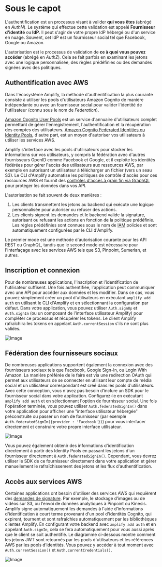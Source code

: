 # Sous le capot

L'authentification est un processus visant à valider **qui vous êtes** (abrégé en _AuthN_). Le système qui effectue cette validation est appelé **Fournisseur d'identité** ou **IdP**. Il peut s'agir de votre propre IdP hébergé ou d'un service en nuage. Souvent, cet IdP est un fournisseur social tel que Facebook, Google ou Amazon.

L'autorisation est le processus de validation de **ce à quoi vous pouvez accéder** (abrégé en _AuthZ_). Cela se fait parfois en examinant les jetons avec une logique personnalisée, des règles prédéfinies ou des demandes signées avec des politiques.

## Authentification avec AWS

Dans l'écosystème Amplify, la méthode d'authentification la plus courante consiste à utiliser les pools d'utilisateurs Amazon Cognito de manière indépendante ou avec un fournisseur social pour valider l'identité de l'utilisateur (connu sous le nom de _Federation_).

[Amazon Cognito User Pools](https://docs.aws.amazon.com/cognito/latest/developerguide/cognito-user-identity-pools.html) est un service d'annuaire d'utilisateurs complet permettant de gérer l'enregistrement, l'authentification et la récupération des comptes des utilisateurs. [Amazon Cognito Federated Identities ou Identity Pools](https://docs.aws.amazon.com/cognito/latest/developerguide/cognito-identity.html), d'autre part, est un moyen d'autoriser vos utilisateurs à utiliser les services AWS.

Amplify s'interface avec les pools d'utilisateurs pour stocker les informations sur vos utilisateurs, y compris la fédération avec d'autres fournisseurs OpenID comme Facebook et Google, et il exploite les identités fédérées pour gérer l'accès des utilisateurs aux ressources AWS, par exemple en autorisant un utilisateur à télécharger un fichier (vers un seau S3). Le CLI d'Amplify automatise les politiques de contrôle d'accès pour ces ressources AWS et fournit des [contrôles d'accès à grain fin via GraphQL](https://docs.amplify.aws/cli/graphql-transformer/directives/#auth) pour protéger les données dans vos API.

L'autorisation se fait souvent de deux manières :

1.  Les clients transmettent les jetons au backend qui exécute une logique personnalisée pour autoriser ou refuser des actions.
2.  Les clients signent les demandes et le backend valide la signature, autorisant ou refusant les actions en fonction de la politique prédéfinie. Les règles prédéfinies sont connues sous le nom de [IAM](https://docs.aws.amazon.com/IAM/latest/UserGuide/access_policies.html) policies et sont automatiquement configurées par le CLI d'Amplify.

Le premier mode est une méthode d'autorisation courante pour les API REST ou GraphQL, tandis que le second mode est nécessaire pour l'interfaçage avec les services AWS tels que S3, Pinpoint, Sumerian, et autres.

## Inscription et connexion

Pour de nombreuses applications, l'inscription et l'identification de l'utilisateur suffisent. Une fois authentifiée, l'application peut communiquer avec une API pour accéder aux données et les modifier. Dans ce cas, vous pouvez simplement créer un pool d'utilisateurs en exécutant `amplify add auth` en utilisant le CLI d'Amplify et en sélectionnant la configuration par défaut. Dans votre application, vous pouvez utiliser `Auth.signUp` et `Auth.signIn` (ou un composant de l'interface utilisateur Amplify) pour compléter ce processus et récupérer les tokens. Le client Amplify rafraîchira les tokens en appelant `Auth.currentSession` s'ils ne sont plus valides.

![Image](https://docs.amplify.aws/images/SimpleAuthZ.png)

## Fédération des fournisseurs sociaux

De nombreuses applications supportent également la connexion avec des fournisseurs sociaux tels que Facebook, Google Sign-In, ou Login With Amazon. La manière préférée de le faire est via une redirection OAuth qui permet aux utilisateurs de se connecter en utilisant leur compte de média social et un utilisateur correspondant est créé dans les pools d'utilisateurs. Avec cette conception, vous n'avez pas besoin d'inclure un SDK pour le fournisseur social dans votre application. Configurez-le en exécutant `amplify add auth` et en sélectionnant l'option de fournisseur social. Une fois l'opération terminée, vous pouvez utiliser `Auth.federatedSignIn()` dans votre application pour afficher une "interface utilisateur hébergée" préconstruite ou passer un nom de fournisseur (par exemple `Auth.federatedSignIn({provider : 'Facebook'})`) pour vous interfacer directement et construire votre propre interface utilisateur.

![Image](https://docs.amplify.aws/images/SocialAuthZ.png)

Vous pouvez également obtenir des informations d'identification directement à partir des Identity Pools en passant les jetons d'un fournisseur directement à `Auth.federatedSignIn()`. Cependant, vous devrez utiliser le SDK de ce fournisseur directement dans votre application et gérer manuellement le rafraîchissement des jetons et les flux d'authentification.

## Accès aux services AWS

Certaines applications ont besoin d'utiliser des services AWS qui requièrent des [demandes de signature](https://docs.aws.amazon.com/general/latest/gr/signing_aws_api_requests.html). Par exemple, le stockage d'images ou de vidéos sur S3, ou l'envoi de données analytiques à Pinpoint ou Kinesis. Amplify signe automatiquement les demandes à l'aide d'informations d'identification à court terme provenant d'un pool d'identités Cognito, qui expirent, tournent et sont rafraîchies automatiquement par les bibliothèques clientes Amplify. En configurant votre backend avec `amplify add auth` et en appelant `Auth.signIn`, cela se fera automatiquement pour vous aussi après que le client se soit authentifié. Le diagramme ci-dessous montre comment les jetons JWT sont retournés par les pools d'utilisateurs et les références AWS par les pools d'identités. Vous pouvez y accéder à tout moment avec `Auth.currentSession()` et `Auth.currentCredentials()`.

![Image](https://docs.amplify.aws/images/AWSAuthZ.png)
